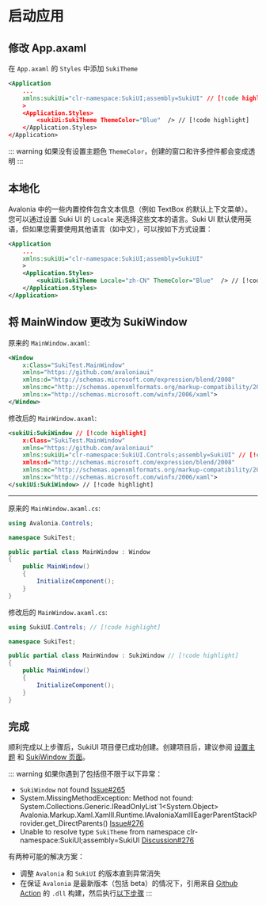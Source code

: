 # 启动应用

## 修改 App.axaml

在 `App.axaml` 的 `Styles` 中添加 `SukiTheme`

```xml
<Application
    ...
    xmlns:sukiUi="clr-namespace:SukiUI;assembly=SukiUI" // [!code highlight]
    >
    <Application.Styles>
        <sukiUi:SukiTheme ThemeColor="Blue"  /> // [!code highlight]
    </Application.Styles>
</Application>
```

::: warning
如果没有设置主题色 `ThemeColor`，创建的窗口和许多控件都会变成透明
:::

## 本地化

Avalonia 中的一些内置控件包含文本信息（例如 TextBox 的默认上下文菜单）。您可以通过设置 Suki UI 的 `Locale` 来选择这些文本的语言。Suki UI 默认使用英语，但如果您需要使用其他语言（如中文），可以按如下方式设置：

```xml
<Application
    ...
    xmlns:sukiUi="clr-namespace:SukiUI;assembly=SukiUI"
    >
    <Application.Styles>
        <sukiUi:SukiTheme Locale="zh-CN" ThemeColor="Blue"  /> // [!code highlight]
    </Application.Styles>
</Application>
```

## 将 MainWindow 更改为 SukiWindow

原来的 `MainWindow.axaml`:

```xml
<Window
    x:Class="SukiTest.MainWindow"
    xmlns="https://github.com/avaloniaui"
    xmlns:d="http://schemas.microsoft.com/expression/blend/2008"
    xmlns:mc="http://schemas.openxmlformats.org/markup-compatibility/2006"
    xmlns:x="http://schemas.microsoft.com/winfx/2006/xaml">
</Window>
```

修改后的 `MainWindow.axaml`: 

```xml
<sukiUi:SukiWindow // [!code highlight]
    x:Class="SukiTest.MainWindow"
    xmlns="https://github.com/avaloniaui"
    xmlns:sukiUi="clr-namespace:SukiUI.Controls;assembly=SukiUI" // [!code highlight]
    xmlns:d="http://schemas.microsoft.com/expression/blend/2008"
    xmlns:mc="http://schemas.openxmlformats.org/markup-compatibility/2006"
    xmlns:x="http://schemas.microsoft.com/winfx/2006/xaml">
</sukiUi:SukiWindow> // [!code highlight]
```

---

原来的 `MainWindow.axaml.cs`: 

```csharp
using Avalonia.Controls;

namespace SukiTest;

public partial class MainWindow : Window
{
    public MainWindow()
    {
        InitializeComponent();
    }
}
```

修改后的 `MainWindow.axaml.cs`: 

```csharp
using SukiUI.Controls; // [!code highlight]

namespace SukiTest;

public partial class MainWindow : SukiWindow // [!code highlight]
{
    public MainWindow()
    {
        InitializeComponent();
    }
}
```

## 完成

顺利完成以上步骤后，SukiUI 项目便已成功创建。创建项目后，建议参阅 [设置主题](/zh/documentation/theming/basic) 和 [SukiWindow 页面](/zh/documentation/controls/layout/sukiwindow)。

::: warning
如果你遇到了包括但不限于以下异常：
- `SukiWindow` not found [Issue#265](https://github.com/kikipoulet/SukiUI/issues/265)
- System.MissingMethodException: Method not found: System.Collections.Generic.IReadOnlyList`1<System.Object> Avalonia.Markup.Xaml.XamlIl.Runtime.IAvaloniaXamlIlEagerParentStackProvider.get_DirectParents() [Issue#276](https://github.com/kikipoulet/SukiUI/issues/276)
- Unable to resolve type `SukiTheme` from namespace clr-namespace:SukiUI;assembly=SukiUI [Discussion#276](https://github.com/kikipoulet/SukiUI/discussions/278)

有两种可能的解决方案：
- 调整 `Avalonia` 和 `SukiUI` 的版本直到异常消失
- 在保证 `Avalonia` 是最新版本（包括 beta）的情况下，引用来自 [Github Action](https://github.com/kikipoulet/SukiUI/actions/workflows/build.yml) 的 `.dll` 构建，然后执行[以下步骤](/zh/documentation/getting-started/installation#通过-github-action-安装)
:::